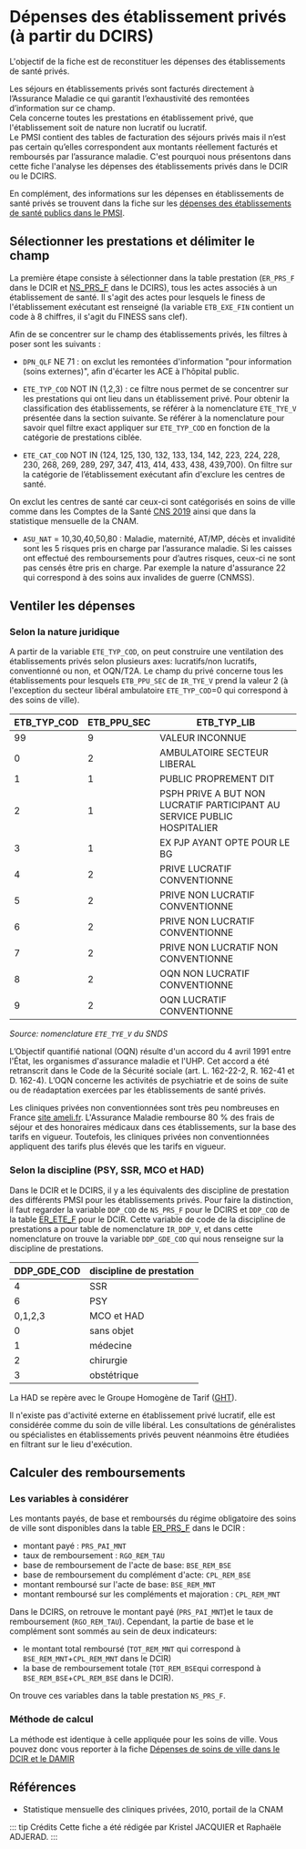 # Dépenses des établissement privés (à partir du DCIRS)
<!-- SPDX-License-Identifier: MPL-2.0 -->

L'objectif de la fiche est de reconstituer les dépenses des établissements de santé privés. 

Les séjours en établissements privés sont facturés directement à l’Assurance Maladie ce qui garantit l’exhaustivité des remontées d’information sur ce champ.  
Cela concerne toutes les prestations en établissement privé, que l'établissement soit de nature non lucratif ou lucratif.  
Le PMSI contient des tables de facturation des séjours privés mais il n’est pas certain qu’elles correspondent aux montants réellement facturés et
remboursés par l’assurance maladie.
C'est pourquoi nous présentons dans cette fiche l'analyse les dépenses des établissements privés dans le DCIR ou le DCIRS.

En complément, des informations sur les dépenses en établissements de santé privés se trouvent dans la fiche sur 
les [dépenses des établissements de santé publics dans le PMSI](depenses_hopital_public.md).


## Sélectionner les prestations et délimiter le champ

La première étape consiste à sélectionner dans la table prestation (`ER_PRS_F` dans le DCIR et [NS_PRS_F](../tables/DCIRS/NS_PRS_F.md) dans le DCIRS), tous les actes associés à un établissement de santé. 
Il s'agit des actes pour lesquels le finess de l'établissement exécutant est renseigné (la variable `ETB_EXE_FIN` contient un code à 8 chiffres, il s'agit du FINESS sans clef). 

Afin de se concentrer sur le champ des établissements privés, les filtres à poser sont les suivants : 

-	`DPN_QLF` NE 71 : on exclut les remontées d'information "pour information (soins externes)", afin d'écarter les ACE à l'hôpital public.

-	`ETE_TYP_COD` NOT IN (1,2,3) : ce filtre nous permet de se concentrer sur les prestations qui ont lieu dans un établissement privé.
Pour obtenir la classification des établissements, se référer à la nomenclature `ETE_TYE_V` présentée dans la section suivante.
Se référer à la nomenclature pour savoir quel filtre exact appliquer sur `ETE_TYP_COD` en fonction de la catégorie de prestations ciblée.

-	 `ETE_CAT_COD` NOT IN (124, 125, 130, 132, 133, 134, 142, 223, 224, 228, 230, 268, 269, 289, 297, 347, 413, 414, 433, 438, 439,700). 
On filtre sur la catégorie de l’établissement exécutant afin d'exclure les centres de santé.

On exclut les centres de santé car ceux-ci sont catégorisés en soins de ville comme dans les Comptes de la Santé
[CNS 2019](https://drees.solidarites-sante.gouv.fr/etudes-et-statistiques/publications/panoramas-de-la-drees/article/les-depenses-de-sante-en-2018-resultats-des-comptes-de-la-sante-edition-2019)
ainsi que dans la statistique mensuelle de la CNAM.

-	`ASU_NAT` = 10,30,40,50,80 : Maladie, maternité, AT/MP, décès et invalidité sont les 5 risques pris en charge par l’assurance maladie.
Si les caisses ont effectué des remboursements pour d’autres risques, ceux-ci ne sont pas censés être pris en charge. Par exemple la nature
d'assurance 22 qui correspond à des soins aux invalides de guerre (CNMSS).


## Ventiler les dépenses

### Selon la nature juridique

A partir de la variable `ETE_TYP_COD`, on peut construire une ventilation des établissements privés selon plusieurs axes: lucratifs/non lucratifs, conventionné ou non, et OQN/T2A.
Le champ du privé concerne tous les établissements pour lesquels `ETB_PPU_SEC` de `IR_TYE_V` prend la valeur 2 (à l'exception du secteur libéral ambulatoire `ETE_TYP_COD`=0 qui correspond à des soins de ville).

|  ETB_TYP_COD |ETB_PPU_SEC   | ETB_TYP_LIB  |
|---|---|---|
| 99 | 9 | VALEUR INCONNUE  |
| 0 | 2 | AMBULATOIRE SECTEUR LIBERAL  |
| 1 | 1 | PUBLIC PROPREMENT DIT  |
| 2 | 1 | PSPH PRIVE A BUT NON LUCRATIF PARTICIPANT AU SERVICE PUBLIC HOSPITALIER  |
| 3 | 1 | EX PJP AYANT OPTE POUR LE BG  |
| 4 | 2 | PRIVE LUCRATIF CONVENTIONNE  |
| 5 | 2 | PRIVE NON LUCRATIF CONVENTIONNE  |
| 6 | 2 | PRIVE NON LUCRATIF CONVENTIONNE  |
| 7 | 2 | PRIVE NON LUCRATIF NON CONVENTIONNE  |
| 8 | 2 | OQN NON LUCRATIF CONVENTIONNE  |
| 9 | 2 | OQN LUCRATIF CONVENTIONNE  |

*Source: nomenclature `ETE_TYE_V` du SNDS*

L’Objectif quantifié national (OQN) résulte d'un accord du 4 avril 1991 entre l'État, les organismes d'assurance maladie et l'UHP. 
Cet accord a été retranscrit dans le Code de la Sécurité sociale (art. L. 162-22-2, R. 162-41 et D. 162-4). 
L’OQN concerne les activités de psychiatrie et de soins de suite ou de réadaptation exercées par les établissements de santé privés.  

Les cliniques privées non conventionnées sont très peu nombreuses en France [site ameli.fr](https://www.ameli.fr/assure/remboursements/rembourse/hospitalisation-chirurgie/hospitalisation-chirurgie). L'Assurance Maladie rembourse 80 % des frais de séjour et des honoraires médicaux dans ces établissements, sur la base des tarifs en vigueur. Toutefois, les cliniques privées non conventionnées appliquent des tarifs plus élevés que les tarifs en vigueur. 


### Selon la discipline (PSY, SSR, MCO et HAD)

Dans le DCIR et le DCIRS,  il y a les équivalents des discipline de prestation des différents PMSI pour les établissements privés. 
Pour faire la distinction, il faut regarder la variable `DDP_COD` de `NS_PRS_F` pour le DCIRS et `DDP_COD` de la table [ER_ETE_F](../tables/DCIR/ER_ETE_F.md) pour le DCIR.
Cette variable de code de la discipline de prestations a pour table de nomenclature `IR_DDP_V`, et dans cette nomenclature on trouve
la variable `DDP_GDE_COD` qui nous renseigne sur la discipline de prestations.

| DDP_GDE_COD | discipline de prestation |
| ----------- | --------------------------|
| 4 | SSR |
| 6 | PSY |
| 0,1,2,3 | MCO et HAD|
| 0 | sans objet |
| 1 | médecine |
| 2 | chirurgie | 
| 3 | obstétrique |
 

La HAD se repère avec le Groupe Homogène de Tarif ([GHT](../glossaire/GHT.md)).

Il n'existe pas d'activité externe en établissement privé lucratif, elle est considérée comme du soin de ville libéral. Les consultations de généralistes ou spécialistes en établissements privés peuvent néanmoins être étudiées en filtrant sur le lieu d'exécution. 





## Calculer des remboursements

### Les variables à considérer 

Les montants payés, de base et remboursés du régime obligatoire des soins de ville sont disponibles dans la table [ER_PRS_F](../tables/DCIR/ER_PRS_F.md) dans le DCIR :

- montant payé : `PRS_PAI_MNT`
- taux de remboursement : `RGO_REM_TAU`
- base de remboursement de l'acte de base: `BSE_REM_BSE`
- base de remboursement du complément d'acte: `CPL_REM_BSE`
- montant remboursé sur l'acte de base: `BSE_REM_MNT`
- montant remboursé sur les compléments et majoration : `CPL_REM_MNT`

Dans le DCIRS, on retrouve le montant payé (`PRS_PAI_MNT`)et le taux de remboursement (`RGO_REM_TAU`). 
Cependant, la partie de base et le complément sont sommés au sein de deux indicateurs:
- le montant total remboursé (`TOT_REM_MNT` qui correspond à `BSE_REM_MNT`+`CPL_REM_MNT` dans le DCIR) 
- la base de remboursement totale (`TOT_REM_BSE`qui correspond à `BSE_REM_BSE`+`CPL_REM_BSE` dans le DCIR). 

On trouve ces variables dans la table prestation `NS_PRS_F`. 

### Méthode de calcul

La méthode est identique à celle appliquée pour les soins de ville. 
Vous pouvez donc vous reporter à la fiche [Dépenses de soins de ville dans le DCIR et le DAMIR](montant_soins_de_ville.md)


## Références

- Statistique mensuelle des cliniques privées, 2010, portail de la CNAM

::: tip Crédits
Cette fiche a été rédigée par Kristel JACQUIER et Raphaële ADJERAD.
:::
